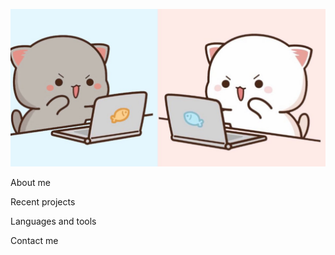 [![Header](https://github.com/Peachess3284/Peachess3284/blob/main/assets/banner.jpg)](https://www.linkedin.com/in/asamokaeva/)

About me

Recent projects

Languages and tools

Contact me
